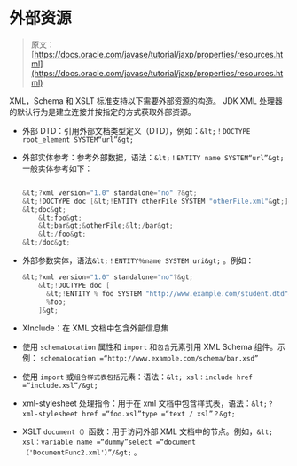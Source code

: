 # 外部资源

> 原文： [https://docs.oracle.com/javase/tutorial/jaxp/properties/resources.html](https://docs.oracle.com/javase/tutorial/jaxp/properties/resources.html)

XML，Schema 和 XSLT 标准支持以下需要外部资源的构造。 JDK XML 处理器的默认行为是建立连接并按指定的方式获取外部资源。

*   外部 DTD：引用外部文档类型定义（DTD），例如：`&lt;！DOCTYPE root_element SYSTEM“url”&gt;`
*   外部实体参考：参考外部数据，语法：`&lt;！ENTITY name SYSTEM“url”&gt;`
    一般实体参考如下：

    ```java

    &lt;?xml version="1.0" standalone="no" ?&gt;
    &lt;!DOCTYPE doc [&lt;!ENTITY otherFile SYSTEM "otherFile.xml"&gt;]&gt;
    &lt;doc&gt;
        &lt;foo&gt;
        &lt;bar&gt;&otherFile;&lt;/bar&gt;
        &lt;/foo&gt;
    &lt;/doc&gt;

    ```

*   外部参数实体，语法`&lt;！ENTITY％name SYSTEM uri&gt;` 。例如：

    ```java
    &lt;?xml version="1.0" standalone="no"?&gt;
        &lt;!DOCTYPE doc [
          &lt;!ENTITY % foo SYSTEM "http://www.example.com/student.dtd"&lt;
          %foo;
        ]&gt;

    ```

*   XInclude：在 XML 文档中包含外部信息集
*   使用 `schemaLocation` 属性和 `import` 和`包含`元素引用 XML Schema 组件。示例： `schemaLocation =“http://www.example.com/schema/bar.xsd”`
*   使用 `import` 或`组合样式表包括`元素：语法：`&lt; xsl：include href =“include.xsl”/&gt;`
*   xml-stylesheet 处理指令：用于在 xml 文档中包含样式表，语法：`&lt;？xml-stylesheet href =“foo.xsl”type =“text / xsl”？&gt;`
*   XSLT `document（）`函数：用于访问外部 XML 文档中的节点。例如，`&lt; xsl：variable name =“dummy”select =“document（'DocumentFunc2.xml'）”/&gt;` 。